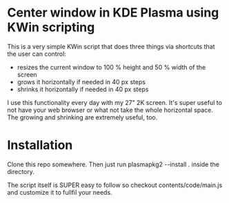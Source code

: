# Center window in KDE Plasma using KWin scripting

This is a very simple KWin script that does three things via shortcuts that the user can control:

* resizes the current window to 100 % height and 50 % width of the screen
* grows it horizontally if needed in 40 px steps
* shrinks it horizontally if needed in 40 px steps

I use this functionality every day with my 27" 2K screen. It's super useful to not have your web browser or what not take the whole horizontal space. The growing and shrinking are extremely useful, too.

# Installation

Clone this repo somewhere. Then just run plasmapkg2 --install . inside the directory.

The script itself is SUPER easy to follow so checkout contents/code/main.js and customize it to fullfil your needs.
